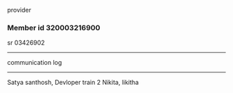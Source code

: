 provider

### Member id 320003216900

sr 03426902

---

communication log

---

Satya santhosh, Devloper
train 2 Nikita, likitha

